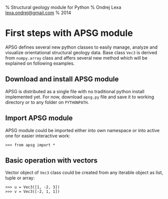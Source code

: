 % Structural geology module for Python
% Ondrej Lexa <lexa.ondrej@gmail.com>
% 2014

First steps with APSG module
============================

APSG defines several new python classes to easily manage, analyze
and visualize orientational structural geology data. Base class `Vec3`
is derived from `numpy.array` class and affers several new method
which will be explained on following examples.

Download and install APSG module
--------------------------------

APSG is distributed as a single file with no traditional python install
implemented yet. For now, download `apsg.py` file and save it to
working directory or to any folder on `PYTHONPATH`.

Import APSG module
------------------

APSG module could be imported either into own namespace or into
active one for easier interactive work:

~~~~{.python}
>>> from apsg import *
~~~~~~~~~~~~~

Basic operation with vectors
----------------------------

Vector object of `Vec3` class could be created from any iterable
object as list, tuple or array:

~~~~{.python}
>>> u = Vec3([1, -2, 3])
>>> v = Vec3([-2, 1, 1])
~~~~~~~~~~~~~
